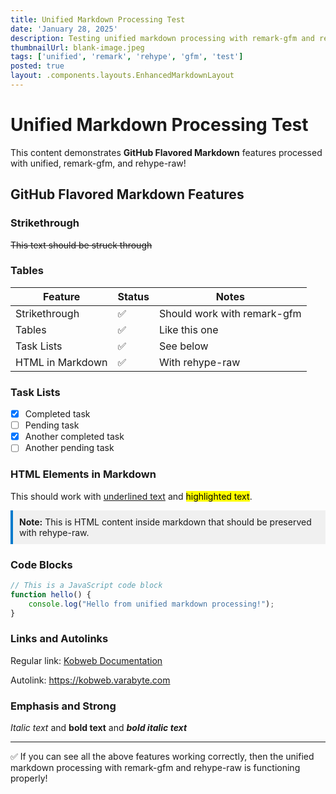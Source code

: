 ```yaml
---
title: Unified Markdown Processing Test
date: 'January 28, 2025'
description: Testing unified markdown processing with remark-gfm and rehype-raw plugins
thumbnailUrl: blank-image.jpeg
tags: ['unified', 'remark', 'rehype', 'gfm', 'test']
posted: true
layout: .components.layouts.EnhancedMarkdownLayout
---
```


# Unified Markdown Processing Test

This content demonstrates **GitHub Flavored Markdown** features processed with unified, remark-gfm, and rehype-raw!

## GitHub Flavored Markdown Features

### Strikethrough

~~This text should be struck through~~

### Tables

| Feature | Status | Notes |
|---------|--------|-------|
| Strikethrough | ✅ | Should work with remark-gfm |  
| Tables | ✅ | Like this one |
| Task Lists | ✅ | See below |
| HTML in Markdown | ✅ | With rehype-raw |

### Task Lists

- [x] Completed task
- [ ] Pending task
- [x] Another completed task
- [ ] Another pending task

### HTML Elements in Markdown

This should work with <u>underlined text</u> and <mark>highlighted text</mark>.

<div style="background-color: #f0f0f0; padding: 10px; border-left: 4px solid #007acc;">
<strong>Note:</strong> This is HTML content inside markdown that should be preserved with rehype-raw.
</div>

### Code Blocks

```javascript
// This is a JavaScript code block
function hello() {
    console.log("Hello from unified markdown processing!");
}
```

### Links and Autolinks

Regular link: [Kobweb Documentation](https://kobweb.varabyte.com)

Autolink: https://kobweb.varabyte.com

### Emphasis and Strong

*Italic text* and **bold text** and ***bold italic text***

---

✅ If you can see all the above features working correctly, then the unified markdown processing with remark-gfm and
rehype-raw is functioning properly!